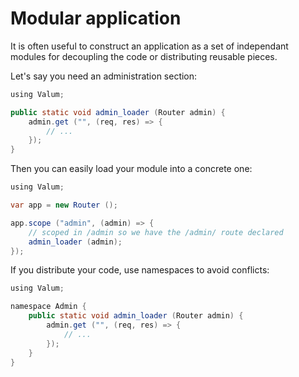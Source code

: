 Modular application
===================

It is often useful to construct an application as a set of independant modules
for decoupling the code or distributing reusable pieces.

Let's say you need an administration section:

```java
using Valum;

public static void admin_loader (Router admin) {
    admin.get ("", (req, res) => {
        // ...
    });
}
```

Then you can easily load your module into a concrete one:

```java
using Valum;

var app = new Router ();

app.scope ("admin", (admin) => {
    // scoped in /admin so we have the /admin/ route declared
    admin_loader (admin);
});
```

If you distribute your code, use namespaces to avoid conflicts:

```java
using Valum;

namespace Admin {
    public static void admin_loader (Router admin) {
        admin.get ("", (req, res) => {
            // ...
        });
    }
}
```
